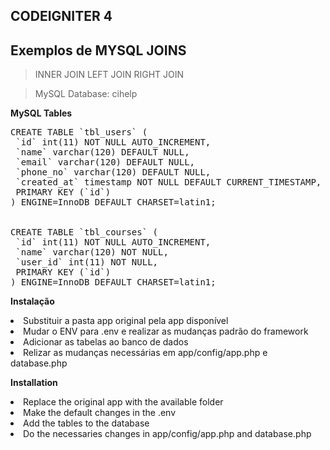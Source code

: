 <h2>CODEIGNITER 4</h2>
<h2>Exemplos de MYSQL JOINS</h2>

>INNER JOIN
>LEFT JOIN
>RIGHT JOIN

>MySQL Database: cihelp

**MySQL Tables**
<pre style="background-color:'#E7E9EB'; color:'#000000' ">
CREATE TABLE `tbl_users` (
 `id` int(11) NOT NULL AUTO_INCREMENT,
 `name` varchar(120) DEFAULT NULL,
 `email` varchar(120) DEFAULT NULL,
 `phone_no` varchar(120) DEFAULT NULL,
 `created_at` timestamp NOT NULL DEFAULT CURRENT_TIMESTAMP,
 PRIMARY KEY (`id`)
) ENGINE=InnoDB DEFAULT CHARSET=latin1;


CREATE TABLE `tbl_courses` (
 `id` int(11) NOT NULL AUTO_INCREMENT,
 `name` varchar(120) NOT NULL,
 `user_id` int(11) NOT NULL,
 PRIMARY KEY (`id`)
) ENGINE=InnoDB DEFAULT CHARSET=latin1;
</pre>

**Instalação**
<li>Substituir a pasta app original pela app disponível
<li>Mudar o ENV para .env e realizar as mudanças padrão do framework
<li>Adicionar as tabelas ao banco de dados
<li>Relizar as mudanças necessárias em app/config/app.php e database.php

 
 **Installation**
 <li>Replace the original app with the available folder
 <li>Make the default changes in the .env
 <li>Add the tables to the database
 <li>Do the necessaries changes in app/config/app.php and database.php 
  
